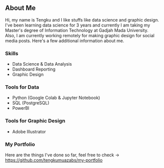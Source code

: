 ## About Me

Hi, my name is Tengku and I like stuffs like data science and graphic design. I've been learning data science for 3 years and currently I am taking my Master's degree of Information Technology at Gadjah Mada University. Also, I am currently working remotely for making graphic design for social media posts. Here's a few additional information about me.

### Skills
- Data Science & Data Analysis
- Dashboard Reporting
- Graphic Design
 
### Tools for Data
- Python (Google Colab & Jupyter Notebook)
- SQL (PostgreSQL)
- PowerBI

### Tools for Graphic Design
- Adobe Illustrator

### My Portfolio
Here are the things I've done so far, feel free to check -> https://github.com/tengkumuazabs/my-portfolio

